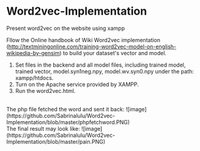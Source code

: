# Word2vec-Implementation
Present word2vec on the website using xampp

Fllow the Online handbook of Wiki Word2vec implementation (http://textminingonline.com/training-word2vec-model-on-english-wikipedia-by-gensim) to build your dataset's vector and model.

1. Set files in the backend and all model files, including trained model, trained vector, model.syn1neg.npy, model.wv.syn0.npy under the path: xampp/htdocs. 
2. Turn on the Apache service provided by XAMPP. 
3. Run the word2vec.html.

<br>
The php file fetched the word and sent it back:
![image](https://github.com/Sabrinalulu/Word2vec-Implementation/blob/master/phpfetchword.PNG)
<br>
The final result may look like:
![image](https://github.com/Sabrinalulu/Word2vec-Implementation/blob/master/pain.PNG)
